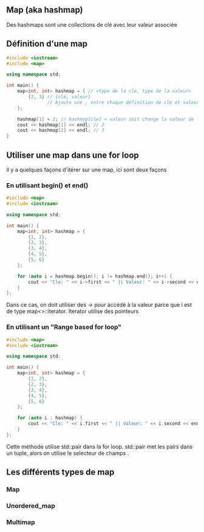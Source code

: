 ## Map (aka hashmap)
Des hashmaps sont une collections de clé avec leur valeur associée

## Définition d'une map
```cpp
#include <iostream>
#include <map>

using namespace std;

int main() {
    map<int, int> hashmap = { // <type de la cle, type de la valeur>
        {2, 3} // {clé, valeur}
               // Ajoute une , entre chaque définition de clé et valeur
    };

    hashmap[1] = 2; // hashmap[cle] = valeur soit change la valeur de la clé ou créer une nouvelle pair de clé et valeur
    cout << hashmap[1] << endl; // 2
    cout << hashmap[2] << endl; // 3
}
```

## Utiliser une map dans une for loop
Il y a quelques façons d'itérer sur une map, ici sont deux façons

### En utilisant begin() et end()
```cpp
#include <map>
#include <iostream>

using namespace std;

int main() {
    map<int, int> hashmap = {
        {1, 2},
        {2, 3},
        {3, 4},
        {4, 5},
        {5, 6}
    };

    for (auto i = hashmap.begin(); i != hashmap.end(); i++) {
        cout << "Cle: " << i->first << " || Valeur: " << i->second << endl;
    }
};
```
Dans ce cas, on doit utiliser des -> pour accédé à la valeur parce que i est de type map<>::iterator. Iterator utilise des pointeurs

### En utilisant un "Range based for loop"
```cpp
#include <map>
#include <iostream>

using namespace std;

int main() {
    map<int, int> hashmap = {
        {1, 2},
        {2, 3},
        {3, 4},
        {4, 5},
        {5, 6}
    };

    for (auto i : hashmap) {
        cout << "Cle: " << i.first << " || Valeur: " << i.second << endl;
    }
};
```
Cette méthode utilise std::pair dans la for loop. std::pair met les pairs dans un tuple, alors on utilise le selecteur de champs .

## Les différents types de map

### Map

### Unordered_map

### Multimap